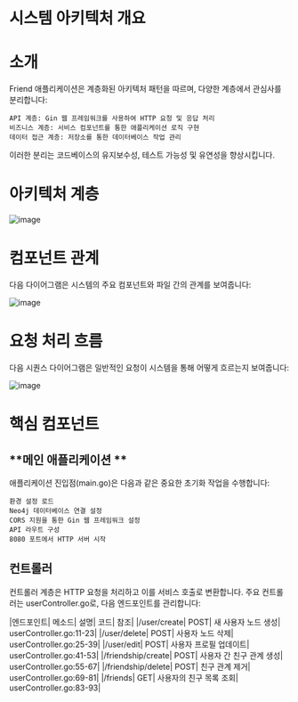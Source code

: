 # **시스템 아키텍처 개요**
# **소개**

Friend 애플리케이션은 계층화된 아키텍처 패턴을 따르며, 다양한 계층에서 관심사를 분리합니다:

    API 계층: Gin 웹 프레임워크를 사용하여 HTTP 요청 및 응답 처리
    비즈니스 계층: 서비스 컴포넌트를 통한 애플리케이션 로직 구현
    데이터 접근 계층: 저장소를 통한 데이터베이스 작업 관리

이러한 분리는 코드베이스의 유지보수성, 테스트 가능성 및 유연성을 향상시킵니다.
# **아키텍처 계층** 

![image](https://github.com/user-attachments/assets/5d7ee54e-496d-440d-abc5-f9a2056b515f)

# **컴포넌트 관계**

다음 다이어그램은 시스템의 주요 컴포넌트와 파일 간의 관계를 보여줍니다:

![image](https://github.com/user-attachments/assets/1ab9b5a3-22a5-42cc-9669-889ecf44907c)

# **요청 처리 흐름** 

다음 시퀀스 다이어그램은 일반적인 요청이 시스템을 통해 어떻게 흐르는지 보여줍니다:

![image](https://github.com/user-attachments/assets/12260561-263e-4e56-87cd-d33a06be28fa)

# **핵심 컴포넌트**

## **메인 애플리케이션 **

애플리케이션 진입점(main.go)은 다음과 같은 중요한 초기화 작업을 수행합니다:

    환경 설정 로드
    Neo4j 데이터베이스 연결 설정
    CORS 지원을 통한 Gin 웹 프레임워크 설정
    API 라우트 구성
    8080 포트에서 HTTP 서버 시작 

## **컨트롤러**

컨트롤러 계층은 HTTP 요청을 처리하고 이를 서비스 호출로 변환합니다. 주요 컨트롤러는 userController.go로, 다음 엔드포인트를 관리합니다:

|엔드포인트|	메소드|	설명|	코드| 참조|
|/user/create|	POST|	새 사용자 노드 생성|	userController.go:11-23|
|/user/delete|	POST|	사용자 노드 삭제|	userController.go:25-39|
|/user/edit|	POST|	사용자 프로필 업데이트|	userController.go:41-53|
|/friendship/create|	POST|	사용자 간 친구 관계 생성|	userController.go:55-67|
|/friendship/delete|	POST|	친구 관계 제거|	userController.go:69-81|
|/friends|	GET|	사용자의 친구 목록 조회|	userController.go:83-93|
